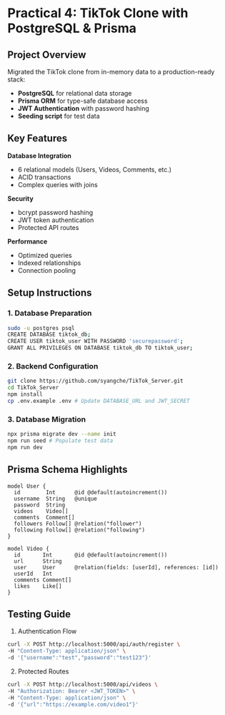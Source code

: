 # Practical 4: TikTok Clone with PostgreSQL & Prisma

## Project Overview
Migrated the TikTok clone from in-memory data to a production-ready stack:
- **PostgreSQL** for relational data storage
- **Prisma ORM** for type-safe database access
- **JWT Authentication** with password hashing
- **Seeding script** for test data

## Key Features
**Database Integration**
- 6 relational models (Users, Videos, Comments, etc.)
- ACID transactions
- Complex queries with joins

**Security**
- bcrypt password hashing
- JWT token authentication
- Protected API routes

**Performance**
- Optimized queries
- Indexed relationships
- Connection pooling

## Setup Instructions

### 1. Database Preparation
```bash
sudo -u postgres psql
CREATE DATABASE tiktok_db;
CREATE USER tiktok_user WITH PASSWORD 'securepassword';
GRANT ALL PRIVILEGES ON DATABASE tiktok_db TO tiktok_user;
```

### 2. Backend Configuration
```bash
git clone https://github.com/syangche/TikTok_Server.git
cd TikTok_Server
npm install
cp .env.example .env # Update DATABASE_URL and JWT_SECRET
```

### 3. Database Migration
```bash
npx prisma migrate dev --name init
npm run seed # Populate test data
npm run dev
```

## Prisma Schema Highlights
```prisma
model User {
  id        Int      @id @default(autoincrement())
  username  String   @unique
  password  String
  videos    Video[]
  comments  Comment[]
  followers Follow[] @relation("follower")
  following Follow[] @relation("following")
}

model Video {
  id       Int       @id @default(autoincrement())
  url      String
  user     User      @relation(fields: [userId], references: [id])
  userId   Int
  comments Comment[]
  likes    Like[]
}
```

## Testing Guide
1. Authentication Flow
```bash
curl -X POST http://localhost:5000/api/auth/register \
-H "Content-Type: application/json" \
-d '{"username":"test","password":"test123"}'
```

2. Protected Routes
``` bash
curl -X POST http://localhost:5000/api/videos \
-H "Authorization: Bearer <JWT_TOKEN>" \
-H "Content-Type: application/json" \
-d '{"url":"https://example.com/video1"}'
```